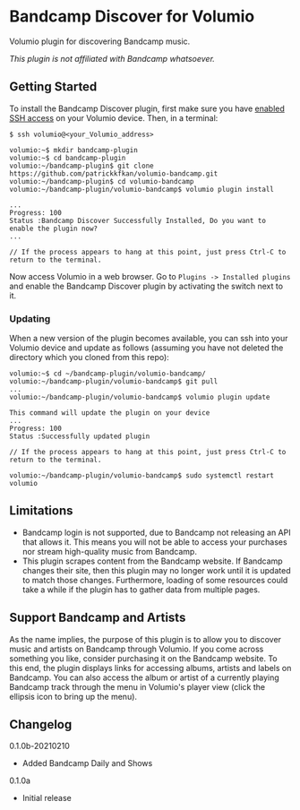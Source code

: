 # Bandcamp Discover for Volumio

Volumio plugin for discovering Bandcamp music.

*This plugin is not affiliated with Bandcamp whatsoever.*

## Getting Started

To install the Bandcamp Discover plugin, first make sure you have [enabled SSH access](https://volumio.github.io/docs/User_Manual/SSH.html) on your Volumio device. Then, in a terminal:

```
$ ssh volumio@<your_Volumio_address>

volumio:~$ mkdir bandcamp-plugin
volumio:~$ cd bandcamp-plugin
volumio:~/bandcamp-plugin$ git clone https://github.com/patrickkfkan/volumio-bandcamp.git
volumio:~/bandcamp-plugin$ cd volumio-bandcamp
volumio:~/bandcamp-plugin/volumio-bandcamp$ volumio plugin install

...
Progress: 100
Status :Bandcamp Discover Successfully Installed, Do you want to enable the plugin now?
...

// If the process appears to hang at this point, just press Ctrl-C to return to the terminal.
```

Now access Volumio in a web browser. Go to ``Plugins -> Installed plugins`` and enable the Bandcamp Discover plugin by activating the switch next to it.

### Updating

When a new version of the plugin becomes available, you can ssh into your Volumio device and update as follows (assuming you have not deleted the directory which you cloned from this repo):

```
volumio:~$ cd ~/bandcamp-plugin/volumio-bandcamp/
volumio:~/bandcamp-plugin/volumio-bandcamp$ git pull
...
volumio:~/bandcamp-plugin/volumio-bandcamp$ volumio plugin update

This command will update the plugin on your device
...
Progress: 100
Status :Successfully updated plugin

// If the process appears to hang at this point, just press Ctrl-C to return to the terminal.

volumio:~/bandcamp-plugin/volumio-bandcamp$ sudo systemctl restart volumio
```

## Limitations

- Bandcamp login is not supported, due to Bandcamp not releasing an API that allows it. This means you will not be able to access your purchases nor stream high-quality music from Bandcamp.
- This plugin scrapes content from the Bandcamp website. If Bandcamp changes their site, then this plugin may no longer work until it is updated to match those changes. Furthermore, loading of some resources could take a while if the plugin has to gather data from multiple pages.

## Support Bandcamp and Artists

As the name implies, the purpose of this plugin is to allow you to discover music and artists on Bandcamp through Volumio. If you come across something you like, consider purchasing it on the Bandcamp website. To this end, the plugin displays links for accessing albums, artists and labels on Bandcamp. You can also access the album or artist of a currently playing Bandcamp track through the menu in Volumio's player view (click the ellipsis icon to bring up the menu).

## Changelog

0.1.0b-20210210
- Added Bandcamp Daily and Shows

0.1.0a
- Initial release
